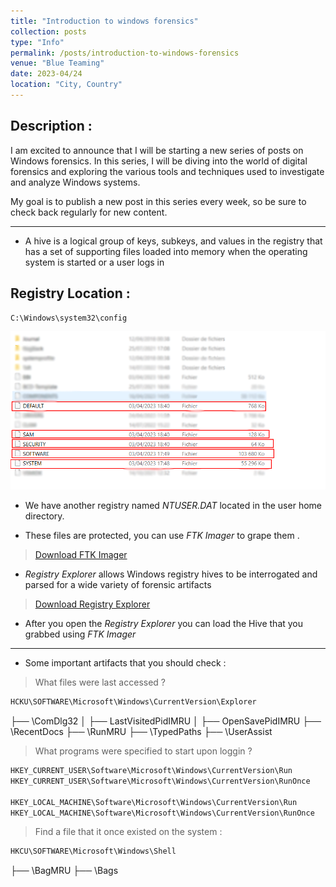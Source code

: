 ```yaml
---
title: "Introduction to windows forensics"
collection: posts
type: "Info"
permalink: /posts/introduction-to-windows-forensics
venue: "Blue Teaming"
date: 2023-04/24
location: "City, Country"
---
```


## Description : 

I am excited to announce that I will be starting a new series of posts on Windows forensics. In this series, I will be diving into the world of digital forensics and exploring the various tools and techniques used to investigate and analyze Windows systems.

My goal is to publish a new post in this series every week, so be sure to check back regularly for new content.

----

* A hive is a logical group of keys, subkeys, and values in the registry that has a set of supporting files loaded into memory when the operating system is started or a user logs in

## Registry Location : 

```bash
C:\Windows\system32\config
```

![locaton](/images/intro1.png)

* We have another registry named *NTUSER.DAT* located in the user home directory.

* These files are protected, you can use *FTK Imager* to grape them .

> [Download FTK Imager](https://accessdata-ftk-imager.software.informer.com/3.1/)


* *Registry Explorer* allows Windows registry hives to be interrogated and parsed for a wide variety of forensic artifacts

> [Download Registry Explorer](https://www.sans.org/tools/registry-explorer/)


* After you open the *Registry Explorer* you can load the Hive that you grabbed using *FTK Imager*

---

* Some important artifacts that you should check :

> What files were last accessed ?

```bash
HCKU\SOFTWARE\Microsoft\Windows\CurrentVersion\Explorer 
```
├── \ComDlg32
│   ├── LastVisitedPidIMRU
│   ├── OpenSavePidIMRU
├── \RecentDocs
├── \RunMRU
├── \TypedPaths
├── \UserAssist

> What programs were specified to start upon loggin ?

```bash
HKEY_CURRENT_USER\Software\Microsoft\Windows\CurrentVersion\Run
HKEY_CURRENT_USER\Software\Microsoft\Windows\CurrentVersion\RunOnce

HKEY_LOCAL_MACHINE\Software\Microsoft\Windows\CurrentVersion\Run
HKEY_LOCAL_MACHINE\Software\Microsoft\Windows\CurrentVersion\RunOnce
```

> Find a file that it once existed on the system :

```bash
HKCU\SOFTWARE\Microsoft\Windows\Shell
```
├── \BagMRU
├── \Bags


   
